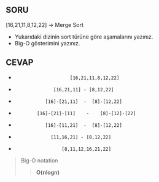 ## SORU

[16,21,11,8,12,22] -> Merge Sort

- Yukarıdaki dizinin sort türüne göre aşamalarını yazınız.
- Big-O gösterimini yazınız.

## CEVAP

-                         [16,21,11,8,12,22]
-                   [16,21,11] - [8,12,22]
-                [16]-[21,11]  -  [8]-[12,22]
-             [16]-[21]-[11]    -    [8]-[12]-[22]
-                [16]-[11,21]  -  [8]-[12,22]
-                  [11,16,21] - [8,12,22]
-                      [8,11,12,16,21,22]
> Big-O notation
 >>**O(nlogn)**
